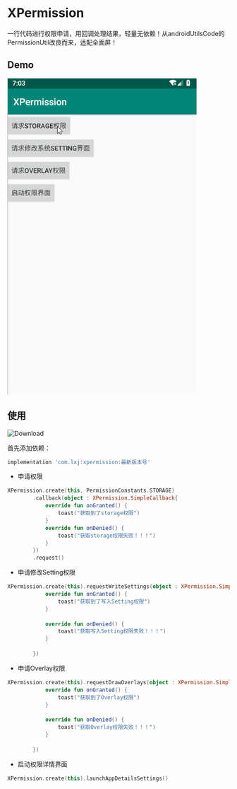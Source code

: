 # XPermission
一行代码进行权限申请，用回调处理结果，轻量无依赖！从androidUtilsCode的PermissionUtil改良而来，适配全面屏！

## Demo
![](/screenshot/demo.gif)


## 使用
![Download](https://api.bintray.com/packages/li-xiaojun/jrepo/xpermission/images/download.svg)

首先添加依赖：
```groovy
implementation 'com.lxj:xpermission:最新版本号'
```

- 申请权限
```kotlin
XPermission.create(this, PermissionConstants.STORAGE)
        .callback(object : XPermission.SimpleCallback{
            override fun onGranted() {
                toast("获取到了storage权限")
            }
            override fun onDenied() {
                toast("获取storage权限失败！！！")
            }
        })
        .request()
```

- 申请修改Setting权限
```kotlin
XPermission.create(this).requestWriteSettings(object : XPermission.SimpleCallback{
            override fun onGranted() {
                toast("获取到了写入Setting权限")
            }

            override fun onDenied() {
                toast("获取写入Setting权限失败！！！")
            }

        })
```

- 申请Overlay权限
```kotlin
XPermission.create(this).requestDrawOverlays(object : XPermission.SimpleCallback{
            override fun onGranted() {
                toast("获取到了Overlay权限")
            }

            override fun onDenied() {
                toast("获取Overlay权限失败！！！")
            }

        })
```

- 启动权限详情界面
```kotlin
XPermission.create(this).launchAppDetailsSettings()
```
